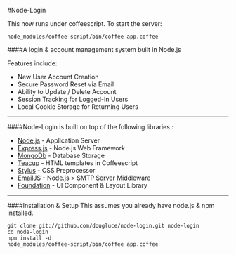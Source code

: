 #Node-Login

This now runs under coffeescript.  To start the server:

```
node_modules/coffee-script/bin/coffee app.coffee
```

####A login & account management system built in Node.js

Features include:

* New User Account Creation
* Secure Password Reset via Email
* Ability to Update / Delete Account
* Session Tracking for Logged-In Users
* Local Cookie Storage for Returning Users

***

####Node-Login is built on top of the following libraries :

* [Node.js](http://nodejs.org/) - Application Server
* [Express.js](http://expressjs.com/) - Node.js Web Framework
* [MongoDb](http://www.mongodb.org/) - Database Storage
* [Teacup](http://github.com/goodeggs/teacup) - HTML templates in Coffeescript
* [Stylus](http://learnboost.github.com/stylus/) - CSS Preprocessor
* [EmailJS](http://github.com/eleith/emailjs) - Node.js > SMTP Server Middleware
* [Foundation](http://foundation.zurb.com) - UI Component & Layout Library


***

####Installation & Setup
This assumes you already have node.js & npm installed.
```
git clone git://github.com/dougluce/node-login.git node-login
cd node-login
npm install -d
node_modules/coffee-script/bin/coffee app.coffee
```
